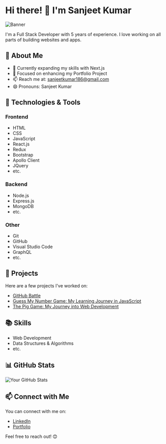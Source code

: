 # Hi there! 👋 I'm Sanjeet Kumar

![Banner](https://github.com/sanjeet-sk-kumar/sanjeet-sk-kumar.github.io/assets/35372091/c0da6926-a439-44cb-909e-c47946f86dd7)


I'm a Full Stack Developer with 5 years of experience. I love working on all parts of building websites and apps.

## 🚀 About Me

- 🌱 Currently expanding my skills with Next.js
- 💼 Focused on enhancing my Portfolio Project
- 📫 Reach me at: sanjeetkumar186@gmail.com
- 😄 Pronouns: Sanjeet Kumar

## 🔧 Technologies & Tools

### Frontend

- HTML
- CSS
- JavaScript
- React.js
- Redux
- Bootstrap
- Apollo Client
- JQuery
- etc.

### Backend

- Node.js
- Express.js
- MongoDB
- etc.

### Other

- Git
- GitHub
- Visual Studio Code
- GraphQL
- etc.

## 🌟 Projects

Here are a few projects I've worked on:

- [GitHub Battle](https://github-users-battle.netlify.app/)
- [Guess My Number Game: My Learning Journey in JavaScript](https://sanjeet-sk-kumar.github.io/guessmynumber.github.io/)
- [The Pig Game: My Journey into Web Development](https://sanjeet-sk-kumar.github.io/piggame.github.io/)

## 📚 Skills

- Web Development
- Data Structures & Algorithms
- etc.

## 📊 GitHub Stats

![Your GitHub Stats](https://github-readme-stats.vercel.app/api?username=sanjeet-sk-kumar&show_icons=true&theme=radical)

## 📫 Connect with Me

You can connect with me on:

- [LinkedIn](https://www.linkedin.com/in/sanjeet-kumar-5a33b77b/)
- [Portfolio](https://sanjeet-kumar-portfolio.netlify.app/)

Feel free to reach out! 😊

